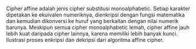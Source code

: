 Cipher affine adalah jenis cipher substitusi monoalphabetic. Setiap karakter dipetakan ke ekuivalen numeriknya, dienkripsi dengan fungsi matematika dan kemudian dikonversi ke huruf yang berkaitan dengan nilai numerik barunya. Meskipun semua cipher monoalphabetic lemah, cipher affine jauh lebih kuat daripada cipher lainnya, karena memiliki lebih banyak kunci. Ilustrasi proses enkripsi dan dekripsi dari algoritma affine cipher. 
